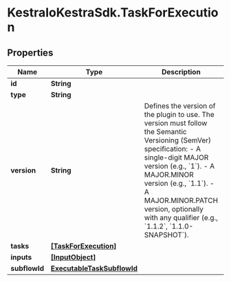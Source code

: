 # KestraIoKestraSdk.TaskForExecution

## Properties

Name | Type | Description | Notes
------------ | ------------- | ------------- | -------------
**id** | **String** |  | 
**type** | **String** |  | 
**version** | **String** | Defines the version of the plugin to use.  The version must follow the Semantic Versioning (SemVer) specification:   - A single-digit MAJOR version (e.g., &#x60;1&#x60;).   - A MAJOR.MINOR version (e.g., &#x60;1.1&#x60;).   - A MAJOR.MINOR.PATCH version, optionally with any qualifier     (e.g., &#x60;1.1.2&#x60;, &#x60;1.1.0-SNAPSHOT&#x60;).  | [optional] 
**tasks** | [**[TaskForExecution]**](TaskForExecution.md) |  | [optional] 
**inputs** | [**[InputObject]**](InputObject.md) |  | [optional] 
**subflowId** | [**ExecutableTaskSubflowId**](ExecutableTaskSubflowId.md) |  | [optional] 


